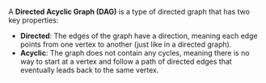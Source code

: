 A **Directed Acyclic Graph (DAG)** is a type of directed graph that has two key properties:
- **Directed**: The edges of the graph have a direction, meaning each edge points from one vertex to another (just like in a directed graph).
- **Acyclic**: The graph does not contain any cycles, meaning there is no way to start at a vertex and follow a path of directed edges that eventually leads back to the same vertex.

